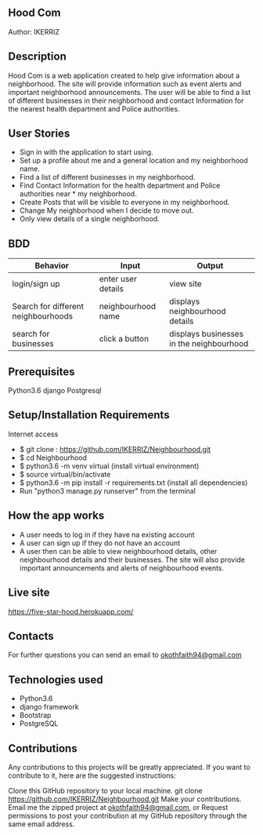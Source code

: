 ## Hood Com
Author: IKERRIZ

## Description
Hood Com is a web application created to help give information about a neighborhood. The site will provide information such as event alerts and important neighborhood announcements. The user will be able to find a list of different businesses in their neighborhood and contact Information for the nearest health department and Police authorities.

## User Stories
* Sign in with the application to start using.
* Set up a profile about me and a general location and my neighborhood name.
* Find a list of different businesses in my neighborhood.
* Find Contact Information for the health department and Police authorities near * my neighborhood.
* Create Posts that will be visible to everyone in my neighborhood.
* Change My neighborhood when I decide to move out.
* Only view details of a single neighborhood.
## BDD
|Behavior	|Input	|Output|
|-----------|-------|--------|
|login/sign up|	enter user details|	view site|
|Search for different neighbourhoods|	neighbourhood name|	displays neighbourhood details|
|search for businesses|	click a button|	displays businesses in the neighbourhood|
## Prerequisites
Python3.6
django
Postgresql
## Setup/Installation Requirements
Internet access
* $ git clone : https://github.com/IKERRIZ/Neighbourhood.git
* $ cd Neighbourhood
* $ python3.6 -m venv virtual (install virtual environment)
* $ source virtual/bin/activate
* $ python3.6 -m pip install -r requirements.txt (install all dependencies)
* Run "python3 manage.py runserver" from the terminal
## How the app works
* A user needs to log in if they have na existing account
* A user can sign up if they do not have an account
* A user then can be able to view neighbourhood details, other neighbourhood details and their businesses. The site will also provide important announcements and alerts of neighbourhood events.
## Live site
https://five-star-hood.herokuapp.com/
## Contacts
For further questions you can send an email to okothfaith94@gmail.com


## Technologies used
* Python3.6
* django framework
* Bootstrap
* PostgreSQL
## Contributions
Any contributions to this projects will be greatly appreciated. If you want to contribute to it, here are the suggested instructions:

Clone this GitHub repository to your local machine.
git clone https://github.com/IKERRIZ/Neighbourhood.git
Make your contributions.
Email me the zipped project at okothfaith94@gmail.com, or
Request permissions to post your contribution at my GitHub repository through the same email address.